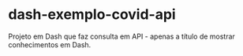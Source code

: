 # dash-exemplo-covid-api
Projeto em Dash que faz consulta em API - apenas a título de mostrar conhecimentos em Dash.
